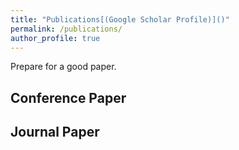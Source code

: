 ```yaml
---
title: "Publications[(Google Scholar Profile)]()"
permalink: /publications/
author_profile: true
---
```


Prepare for a good paper.

## Conference Paper

## Journal Paper
